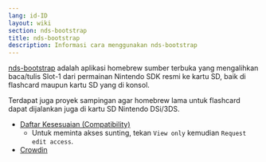 ```yaml
---
lang: id-ID
layout: wiki
section: nds-bootstrap
title: nds-bootstrap
description: Informasi cara menggunakan nds-bootstrap
---
```


[nds-bootstrap](https://github.com/DS-Homebrew/nds-bootstrap) adalah aplikasi homebrew sumber terbuka yang mengalihkan baca/tulis Slot-1 dari permainan Nintendo SDK resmi ke kartu SD, baik di flashcard maupun kartu SD yang di konsol.

Terdapat juga proyek sampingan agar homebrew lama untuk flashcard dapat dijalankan juga di kartu SD Nintendo DSi/3DS.

- [Daftar Kesesuaian (Compatibility)](https://docs.google.com/spreadsheets/d/1LRTkXOUXraTMjg1eedz_f7b5jiuyMv2x6e_jY_nyHSc/edit?usp=sharing)
  - Untuk meminta akses sunting, tekan `View only` kemudian `Request edit access`.
- [Crowdin](https://crowdin.com/project/nds-bootstrap)
